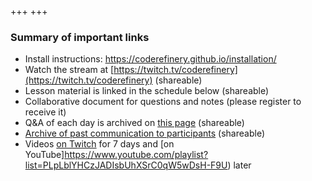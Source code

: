 +++
+++

### Summary of important links

- Install instructions: <https://coderefinery.github.io/installation/>
- Watch the stream at [https://twitch.tv/coderefinery](https://twitch.tv/coderefinery) (shareable)
- Lesson material is linked in the schedule below (shareable)
- Collaborative document for questions and notes (please register to receive it)
- Q&A of each day is archived on [this page](@/questions/_index.md) (shareable)
- [Archive of past communication to participants](@/communication/_index.md) (shareable)
- Videos [on Twitch](https://www.twitch.tv/coderefinery/videos) for 7 days
  and [on
  YouTube]https://www.youtube.com/playlist?list=PLpLblYHCzJADIsbUhXSrC0qW5wDsH-F9U) later
